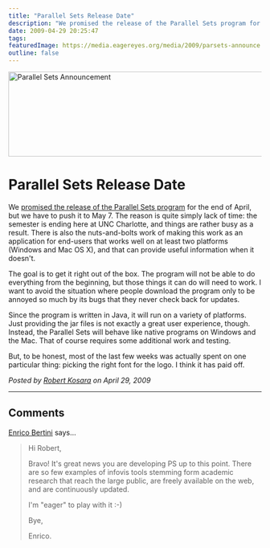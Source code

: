 ```yaml
---
title: "Parallel Sets Release Date"
description: "We promised the release of the Parallel Sets program for the end of April, but we have to push it to May 7. The reason is quite simply lack of time: the semester is ending here at UNC Charlotte, and things are rather busy as a result. There is also the nuts-and-bolts work of making this work as an application for end-users that works well on at least two platforms (Windows and Mac OS X), and that can provide useful information when it doesn't."
date: 2009-04-29 20:25:47
tags: 
featuredImage: https://media.eagereyes.org/media/2009/parsets-announce.png
outline: false
---
```


<p><img src="https://media.eagereyes.org/media/2009/parsets-announce.png" border="0" alt="Parallel Sets Announcement" width="560" height="169" /></p>

# Parallel Sets Release Date

We <a href="http://eagereyes.org/blog/2009/a-spike-of-interest-in-parallel-sets.html">promised the release of the Parallel Sets program</a> for the end of April, but we have to push it to May 7. The reason is quite simply lack of time: the semester is ending here at UNC Charlotte, and things are rather busy as a result. There is also the nuts-and-bolts work of making this work as an application for end-users that works well on at least two platforms (Windows and Mac OS X), and that can provide useful information when it doesn't.

The goal is to get it right out of the box. The program will not be able to do everything from the beginning, but those things it can do will need to work. I want to avoid the situation where people download the program only to be annoyed so much by its bugs that they never check back for updates.

Since the program is written in Java, it will run on a variety of platforms. Just providing the jar files is not exactly a great user experience, though. Instead, the Parallel Sets will behave like native programs on Windows and the Mac. That of course requires some additional work and testing.

But, to be honest, most of the last few weeks was actually spent on one particular thing: picking the right font for the logo. I think it has paid off.


_Posted by <a href="/about">Robert Kosara</a> on April 29, 2009_


<aside class="comments">

---
## Comments

<a href="http://diuf.unifr.ch/people/bertinie/visuale/" rel="nofollow noopener" target="_blank">Enrico Bertini</a> says…
>	<p>Hi Robert,</p>
>	<p>Bravo! It's great news you are developing PS up to this point. There are so few examples of infovis tools stemming form academic research that reach the large public, are freely available on the web, and are continuously updated.</p>
>	<p>I'm "eager" to play with it :-)</p>
>	<p>Bye,</p>
>	<p>Enrico.</p>

</aside>

